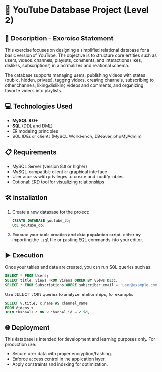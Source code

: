 # 🎥 YouTube Database Project (Level 2)

## 📄 Description – Exercise Statement

This exercise focuses on designing a simplified relational database for a basic version of YouTube. The objective is to structure core entities such as users, videos, channels, playlists, comments, and interactions (likes, dislikes, subscriptions) in a normalized and relational schema.

The database supports managing users, publishing videos with states (public, hidden, private), tagging videos, creating channels, subscribing to other channels, liking/disliking videos and comments, and organizing favorite videos into playlists.

## 💻 Technologies Used

- **MySQL 8.0+**
- **SQL** (DDL and DML)
- ER modeling principles
- SQL IDEs or clients (MySQL Workbench, DBeaver, phpMyAdmin)

## 📋 Requirements

- MySQL Server (version 8.0 or higher)
- MySQL-compatible client or graphical interface
- User access with privileges to create and modify tables
- Optional: ERD tool for visualizing relationships

## 🛠️ Installation

1. Create a new database for the project:
   ```sql
   CREATE DATABASE youtube_db;
   USE youtube_db;
   ```
2. Execute your table creation and data population script, either by importing the `.sql` file or pasting SQL commands into your editor.

## ▶️ Execution

Once your tables and data are created, you can run SQL queries such as:
```sql
SELECT * FROM Users;
SELECT title, views FROM Videos ORDER BY views DESC;
SELECT * FROM Subscriptions WHERE subscriber_email = 'user@example.com';
```

Use SELECT JOIN queries to analyze relationships, for example:
```sql
SELECT v.title, c.name AS channel_name
FROM Videos v
JOIN Channels c ON v.channel_id = c.id;
```

## 🌐 Deployment

This database is intended for development and learning purposes only. For production use:
- Secure user data with proper encryption/hashing.
- Enforce access control in the application layer.
- Apply constraints and indexing for optimization.
